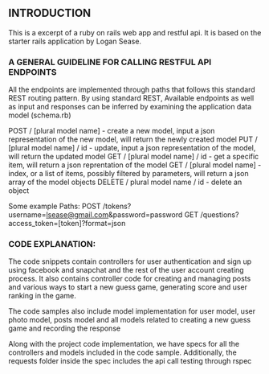## INTRODUCTION


This is a excerpt of a ruby on rails web app and restful api. It is based on the starter rails application by Logan Sease.

### A GENERAL GUIDELINE FOR CALLING RESTFUL API ENDPOINTS

All the endpoints are implemented through paths that follows this standard REST routing pattern.
By using standard REST, Available endpoints as well as input and responses can be inferred by examining the application data model (schema.rb)

POST / [plural model name] - create a new model, input a json representation of the new model, will return the newly created model
PUT / [plural model name] / id  - update, input a json representation of the model, will return the updated model
GET / [plural model name] / id - get a specific item, will return a json reprentation of the model
GET / [plural model name] - index, or a list of items, possibly filtered by parameters, will return a json array of the model objects
DELETE / plural model name / id - delete an object

Some example Paths:
POST /tokens?username=lsease@gmail.com&password=password
GET /questions?access_token=[token]?format=json

### CODE EXPLANATION:

The code snippets contain controllers for user authentication and sign up using facebook and snapchat and the rest of the user account creating process. It also contains controller code for creating and managing posts and various ways to start a new guess game, generating score and user ranking in the game.

The code samples also include model implementation for user model, user photo model, posts model and all models related to creating a new guess game and recording the response

Along with the project code implementation, we have specs for all the controllers and models included in the code sample. Additionally, the requests folder inside the spec includes the api call testing through rspec
